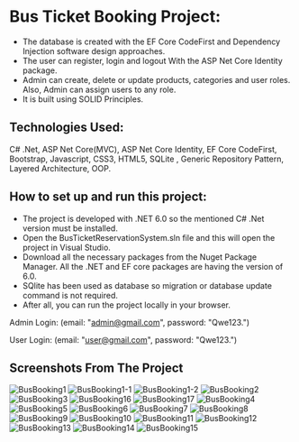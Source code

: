 # Bus Ticket Booking Project:

- The database is created with the EF Core CodeFirst and Dependency Injection software design approaches.
- The user can register, login and logout With the ASP Net Core Identity package.
- Admin can create, delete or update products, categories and user roles. Also, Admin can assign users to any role.
- It is built using SOLID Principles.

## Technologies Used:

C# .Net, ASP Net Core(MVC), ASP Net Core Identity, EF Core CodeFirst, Bootstrap, Javascript, CSS3, HTML5, SQLite , Generic Repository Pattern, Layered Architecture, OOP.

## How to set up and run this project:

- The project is developed with .NET 6.0 so the mentioned C# .Net version must be installed.
- Open the BusTicketReservationSystem.sln file and this will open the project in Visual Studio.
- Download all the necessary packages from the Nuget Package Manager. All the .NET and EF core packages are having the version of 6.0.
- SQlite has been used as database so migration or database update command is not required.
- After all, you can run the project locally in your browser.

Admin Login: (email: "admin@gmail.com", password: "Qwe123.")

User Login: (email: "user@gmail.com", password: "Qwe123.")

## Screenshots From The Project

![BusBooking1](https://user-images.githubusercontent.com/61376904/217000988-f8854564-cf7e-4db1-a81f-f70d09063432.png)
![BusBooking1-1](https://user-images.githubusercontent.com/61376904/217001003-6105bc27-4ddd-406b-8077-767fa7e5dfb1.png)
![BusBooking1-2](https://user-images.githubusercontent.com/61376904/217001076-fc58a128-ac92-4121-8156-243f186142ce.png)
![BusBooking2](https://user-images.githubusercontent.com/61376904/217001109-44265f64-a74b-4896-a886-7f0ea5141236.png)
![BusBooking3](https://user-images.githubusercontent.com/61376904/217001147-4f9e0b40-7694-42e8-bf42-b3d22407cb64.png)
![BusBooking16](https://user-images.githubusercontent.com/61376904/217002609-d31a6f30-999b-44e8-85e3-2d76541e1f15.png)
![BusBooking17](https://user-images.githubusercontent.com/61376904/217002619-ab1b1971-af82-46de-84a5-aa73059fc6f3.png)
![BusBooking4](https://user-images.githubusercontent.com/61376904/217001151-17189079-d3b1-4d28-a7ea-c2c76b99f17e.png)
![BusBooking5](https://user-images.githubusercontent.com/61376904/217001188-8209acd7-475c-402b-8f6d-2e66abbbc6fb.png)
![BusBooking6](https://user-images.githubusercontent.com/61376904/217001196-9852539b-879c-4d8d-b351-6ddb521daf62.png)
![BusBooking7](https://user-images.githubusercontent.com/61376904/217001205-a220431a-751b-469d-93a4-d268f49aefc8.png)
![BusBooking8](https://user-images.githubusercontent.com/61376904/217001209-d9f7c9b6-b26c-40b1-b959-6de3ddc06f92.png)
![BusBooking9](https://user-images.githubusercontent.com/61376904/217001211-0014d051-4b3d-4ed7-8533-9b79c330fe8c.png)
![BusBooking10](https://user-images.githubusercontent.com/61376904/217001223-a39cd16d-57ab-4427-85a0-94a7c65632da.png)
![BusBooking11](https://user-images.githubusercontent.com/61376904/217001226-b36f82b6-2886-4636-bc5b-119da2840dcd.png)
![BusBooking12](https://user-images.githubusercontent.com/61376904/217001231-006eab0e-0435-4f94-98c8-aa928bedec99.png)
![BusBooking13](https://user-images.githubusercontent.com/61376904/217001259-308b6fe1-da5c-4646-8f39-314e93228606.png)
![BusBooking14](https://user-images.githubusercontent.com/61376904/217001266-8e943271-4a46-48eb-aaa8-6e0298cd7b7b.png)
![BusBooking15](https://user-images.githubusercontent.com/61376904/217001268-b4f4cfa9-cfb8-48fa-b347-aa2aab9f4637.png)
